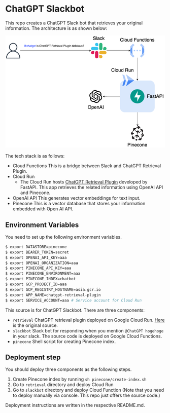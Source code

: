 # ChatGPT Slackbot

This repo creates a ChatGPT Slack bot that retrieves your original information. The architecture is as shown below:

![Architecture](/docs/architecture.png)

The tech stack is as follows:

- Cloud Functions
  This is a bridge between Slack and ChatGPT Retrieval Plugin.
- Cloud Run
  - The Cloud Run hosts [ChatGPT Retrieval Plugin](https://github.com/openai/chatgpt-retrieval-plugin) developed by FastAPI. This app retrieves the related information using OpenAI API and Pinecone.
- OpenAI API
  This generates vector embeddings for text input.
- Pinecone
  This is a vector database that stores your information embedded with Open AI API.

## Environment Variables

You need to set up the following environment variables.

```bash
$ export DATASTORE=pinecone
$ export BEARER_TOKEN=secret
$ export OPENAI_API_KEY=aaa
$ export OPENAI_ORGANIZATION=aaa
$ export PINECONE_API_KEY=aaa
$ export PINECONE_ENVIRONMENT=aaa
$ export PINECONE_INDEX=chatbot
$ export GCP_PROJECT_ID=aaa
$ export GCP_REGISTRY_HOSTNAME=asia.gcr.io
$ export APP_NAME=chatgpt-retrieval-plugin
$ export SERVICE_ACCOUNT=aaa # Service account for Cloud Run
```

This source is for ChatGPT Slackbot. There are three components:

- `retrieval`
  ChatGPT retrieval plugin deployed on Google Cloud Run. [Here](https://github.com/openai/chatgpt-retrieval-plugin) is the original source.
- `slackbot`
  Slack bot for responding when you mention `@ChatGPT hogehoge` in your slack. The source code is deployed on Google Cloud Functions.
- `pinecone`
  Shell script for creating Pinecone index.

## Deployment step

You should deploy three components as the following steps.

1. Create Pinecone index by running `sh pinecone/create-index.sh`
2. Go to `retrieval` directory and deploy Cloud Run
3. Go to `slackbot` directory and deploy Cloud Function (Note that you need to deploy manually via console. This repo just offers the source code.)

Deployment instructions are written in the respective README.md.
